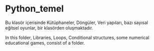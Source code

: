 # Python_temel
Bu klasör içerisinde Kütüphaneler, Döngüler, Veri  yapıları, bazı sayısal eğitsel oyunlar, bir klasörden oluşmaktadır.

In this folder, Libraries, Loops, Conditional structures, some numerical educational games, consist of a folder.
